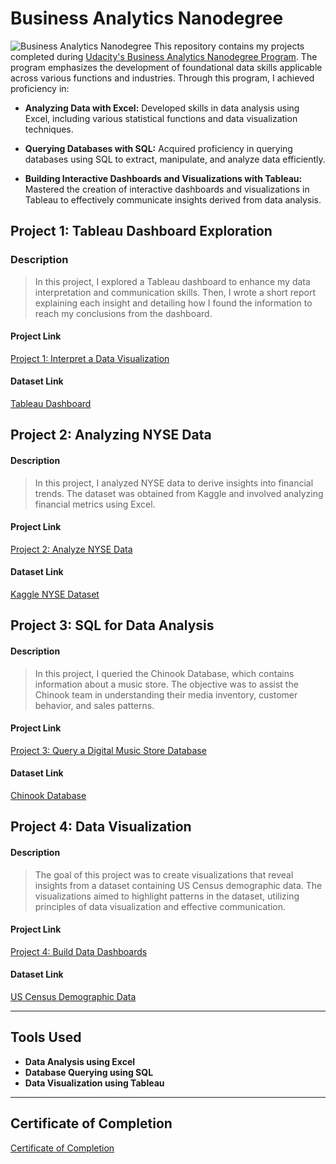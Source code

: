 # Business Analytics Nanodegree

![Business Analytics Nanodegree](https://user-images.githubusercontent.com/86031983/175003761-99ee51cf-9900-45de-af49-9465279eaa39.png)
This repository contains my projects completed during [Udacity's Business Analytics Nanodegree Program](https://www.udacity.com/course/business-analytics-nanodegree--nd098). The program emphasizes the development of foundational data skills applicable across various functions and industries. Through this program, I achieved proficiency in:

- **Analyzing Data with Excel:** Developed skills in data analysis using Excel, including various statistical functions and data visualization techniques.
  
- **Querying Databases with SQL:** Acquired proficiency in querying databases using SQL to extract, manipulate, and analyze data efficiently.

- **Building Interactive Dashboards and Visualizations with Tableau:** Mastered the creation of interactive dashboards and visualizations in Tableau to effectively communicate insights derived from data analysis.

## Project 1: Tableau Dashboard Exploration
### Description
> In this project, I explored a Tableau dashboard to enhance my data interpretation and communication skills. Then, I wrote a short report explaining each insight and detailing how I found the information to reach my conclusions from the dashboard.

#### Project Link
[Project 1: Interpret a Data Visualization](https://github.com/MahaaAlassaf/Business-Analytics-Nanodegree/tree/440ce8f6b7e4d98c46b21e8f55b7a7928878b792/Project%201%20-%20Interpret%20a%20Data%20Visualization)

#### Dataset Link
[Tableau Dashboard](https://public.tableau.com/views/MakeoverMonday34Malaria_0/MalariainAfrica?:embed=y&:showVizHome=no&:display_count=y&:display_static_image=y&:bootstrapWhenNotified=true)



## Project 2: Analyzing NYSE Data
#### Description
> In this project, I analyzed NYSE data to derive insights into financial trends. The dataset was obtained from Kaggle and involved analyzing financial metrics using Excel.

#### Project Link
[Project 2: Analyze NYSE Data](https://github.com/MahaaAlassaf/Business-Analytics-Nanodegree/tree/440ce8f6b7e4d98c46b21e8f55b7a7928878b792/Project%202%20-%20Analyze%20NYSE%20Data)

#### Dataset Link
[Kaggle NYSE Dataset](https://www.kaggle.com/datasets/dgawlik/nyse)



## Project 3: SQL for Data Analysis
#### Description
> In this project, I queried the Chinook Database, which contains information about a music store. The objective was to assist the Chinook team in understanding their media inventory, customer behavior, and sales patterns.

#### Project Link
[Project 3: Query a Digital Music Store Database](https://github.com/MahaaAlassaf/Business-Analytics-Nanodegree/tree/440ce8f6b7e4d98c46b21e8f55b7a7928878b792/Project%203%20-%20Query%20a%20Digital%20Music%20Store%20Database)

#### Dataset Link
[Chinook Database](https://github.com/lerocha/chinook-database)



## Project 4: Data Visualization
#### Description
> The goal of this project was to create visualizations that reveal insights from a dataset containing US Census demographic data. The visualizations aimed to highlight patterns in the dataset, utilizing principles of data visualization and effective communication.

#### Project Link
[Project 4: Build Data Dashboards](https://github.com/MahaaAlassaf/Business-Analytics-Nanodegree/tree/440ce8f6b7e4d98c46b21e8f55b7a7928878b792/Project%204%20-%20Build%20Data%20Dashboards)

#### Dataset Link
[US Census Demographic Data](https://github.com/MahaaAlassaf/Business-Analytics-Nanodegree/blob/440ce8f6b7e4d98c46b21e8f55b7a7928878b792/Project%204%20-%20Build%20Data%20Dashboards/Dataset%20(US%20Census%20Demographic%20Data).zip)

---

## Tools Used
- **Data Analysis using Excel**
- **Database Querying using SQL**
- **Data Visualization using Tableau**

---

## Certificate of Completion
[Certificate of Completion](https://github.com/MahaaAlassaf/Business-Analytics-Nanodegree/blob/7c00b7a7bb2d77b3765ead85c5870d9eadb6cbf9/Certificate%20of%20Completion.pdf)
